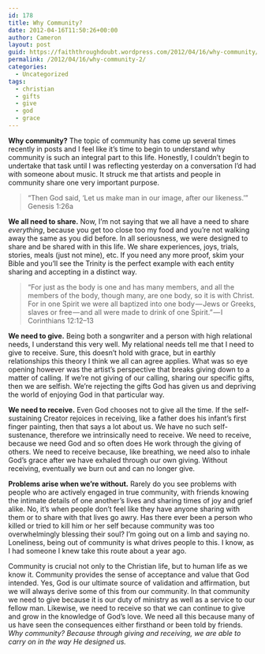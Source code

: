 ```yaml
---
id: 178
title: Why Community?
date: 2012-04-16T11:50:26+00:00
author: Cameron
layout: post
guid: https://faiththroughdoubt.wordpress.com/2012/04/16/why-community/
permalink: /2012/04/16/why-community-2/
categories:
  - Uncategorized
tags:
  - christian
  - gifts
  - give
  - god
  - grace
---
```

**Why community?** The topic of community has come up several times recently in posts and I feel like it’s time to begin to understand why community is such an integral part to this life. Honestly, I couldn’t begin to undertake that task until I was reflecting yesterday on a conversation I’d had with someone about music. It struck me that artists and people in community share one very important purpose.

> “Then God said, ‘Let us make man in our image, after our likeness.’” Genesis 1:26a

**We all need to share.** Now, I’m not saying that we all have a need to share _everything_, because you get too close too my food and you’re not walking away the same as you did before. In all seriousness, we were designed to share and be shared with in this life. We share experiences, joys, trials, stories, meals (just not mine), etc. If you need any more proof, skim your Bible and you’ll see the Trinity is the perfect example with each entity sharing and accepting in a distinct way.

> “For just as the body is one and has many members, and all the members of the body, though many, are one body, so it is with Christ. For in one Spirit we were all baptized into one body — Jews or Greeks, slaves or free — and all were made to drink of one Spirit.” — I Corinthians 12:12–13

**We need to give.** Being both a songwriter and a person with high relational needs, I understand this very well. My relational needs tell me that I need to give to receive. Sure, this doesn’t hold with grace, but in earthly relationships this theory I think we all can agree applies. What was so eye opening however was the artist’s perspective that breaks giving down to a matter of calling. If we’re not giving of our calling, sharing our specific gifts, then we are selfish. We’re rejecting the gifts God has given us and depriving the world of enjoying God in that particular way.

**We need to receive.** Even God chooses not to give all the time. If the self-sustaining Creator rejoices in receiving, like a father does his infant’s first finger painting, then that says a lot about us. We have no such self-sustenance, therefore we intrinsically need to receive. We need to receive, because we need God and so often does He work through the giving of others. We need to receive because, like breathing, we need also to inhale God’s grace after we have exhaled through our own giving. Without receiving, eventually we burn out and can no longer give.

**Problems arise when we’re without.** Rarely do you see problems with people who are actively engaged in true community, with friends knowing the intimate details of one another’s lives and sharing times of joy and grief alike. No, it’s when people don’t feel like they have anyone sharing with them or to share with that lives go awry. Has there ever been a person who killed or tried to kill him or her self because community was too overwhelmingly blessing their soul? I’m going out on a limb and saying no. Loneliness, being out of community is what drives people to this. I know, as I had someone I knew take this route about a year ago.

Community is crucial not only to the Christian life, but to human life as we know it. Community provides the sense of acceptance and value that God intended. Yes, God is our ultimate source of validation and affirmation, but we will always derive some of this from our community. In that community we need to give because it is our duty of ministry as well as a service to our fellow man. Likewise, we need to receive so that we can continue to give and grow in the knowledge of God’s love. We need all this because many of us have seen the consequences either firsthand or been told by friends. _Why community? Because through giving and receiving, we are able to carry on in the way He designed us._